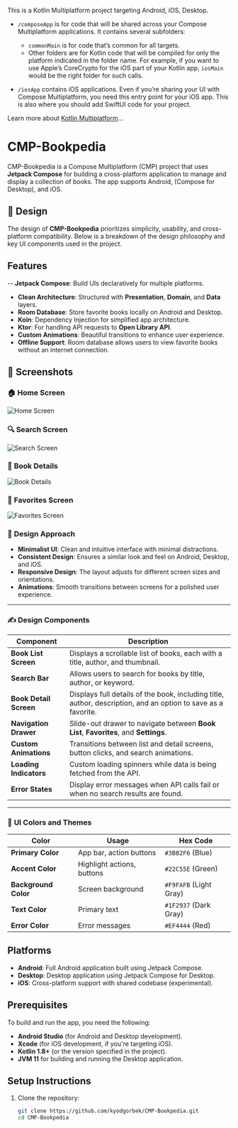 This is a Kotlin Multiplatform project targeting Android, iOS, Desktop.

* `/composeApp` is for code that will be shared across your Compose Multiplatform applications.
  It contains several subfolders:
    - `commonMain` is for code that’s common for all targets.
    - Other folders are for Kotlin code that will be compiled for only the platform indicated in the
      folder name.
      For example, if you want to use Apple’s CoreCrypto for the iOS part of your Kotlin app,
      `iosMain` would be the right folder for such calls.

* `/iosApp` contains iOS applications. Even if you’re sharing your UI with Compose Multiplatform,
  you need this entry point for your iOS app. This is also where you should add SwiftUI code for
  your project.

Learn more
about [Kotlin Multiplatform](https://www.jetbrains.com/help/kotlin-multiplatform-dev/get-started.html)…

# CMP-Bookpedia

CMP-Bookpedia is a Compose Multiplatform (CMP) project that uses **Jetpack Compose** for building a cross-platform application to manage and display a collection of books. The app supports Android, (Compose for Desktop), and iOS.

## 📐 Design

The design of **CMP-Bookpedia** prioritizes simplicity, usability, and cross-platform compatibility. Below is a breakdown of the design philosophy and key UI components used in the project.

## Features

-- **Jetpack Compose**: Build UIs declaratively for multiple platforms.
- **Clean Architecture**: Structured with **Presentation**, **Domain**, and **Data** layers.
- **Room Database**: Store favorite books locally on Android and Desktop.
- **Koin**: Dependency Injection for simplified app architecture.
- **Ktor**: For handling API requests to **Open Library API**.
- **Custom Animations**: Beautiful transitions to enhance user experience.
- **Offline Support**: Room database allows users to view favorite books without an internet connection.

## 📸 **Screenshots**

### 🏠 **Home Screen**
![Home Screen](https://raw.githubusercontent.com/kyodgorbek/CMP-Bookpedia/master/composeApp/assets/screen1.png)
### 🔍 **Search Screen**
![Search Screen](https://raw.githubusercontent.com/kyodgorbek/CMP-Bookpedia/master/composeApp/assets/screen2.png)

### 📘 **Book Details**
![Book Details](https://raw.githubusercontent.com/kyodgorbek/CMP-Bookpedia/master/composeApp/assets/screen3.png)

### 🌟 **Favorites Screen**
![Favorites Screen](https://raw.githubusercontent.com/kyodgorbek/CMP-Bookpedia/master/composeApp/assets/screen4.png)
  ### 🎨 **Design Approach**

- **Minimalist UI**: Clean and intuitive interface with minimal distractions.
- **Consistent Design**: Ensures a similar look and feel on Android, Desktop, and iOS.
- **Responsive Design**: The layout adjusts for different screen sizes and orientations.
- **Animations**: Smooth transitions between screens for a polished user experience.

---

### ✍️ **Design Components**

| **Component**       | **Description**                         |
|---------------------|-----------------------------------------|
| **Book List Screen** | Displays a scrollable list of books, each with a title, author, and thumbnail. |
| **Search Bar**       | Allows users to search for books by title, author, or keyword. |
| **Book Detail Screen**| Displays full details of the book, including title, author, description, and an option to save as a favorite. |
| **Navigation Drawer**| Slide-out drawer to navigate between **Book List**, **Favorites**, and **Settings**. |
| **Custom Animations**| Transitions between list and detail screens, button clicks, and search animations. |
| **Loading Indicators**| Custom loading spinners while data is being fetched from the API. |
| **Error States**     | Display error messages when API calls fail or when no search results are found. |

---

### 🎨 **UI Colors and Themes**

| **Color**           | **Usage**           | **Hex Code**       |
|---------------------|---------------------|---------------------|
| **Primary Color**    | App bar, action buttons | `#3B82F6` (Blue)   |
| **Accent Color**     | Highlight actions, buttons | `#22C55E` (Green)  |
| **Background Color** | Screen background  | `#F9FAFB` (Light Gray) |
| **Text Color**       | Primary text       | `#1F2937` (Dark Gray)  |
| **Error Color**      | Error messages     | `#EF4444` (Red)    |


## Platforms

- **Android**: Full Android application built using Jetpack Compose.
- **Desktop**: Desktop application using Jetpack Compose for Desktop.
- **iOS**: Cross-platform support with shared codebase (experimental).

## Prerequisites

To build and run the app, you need the following:

- **Android Studio** (for Android and Desktop development).
- **Xcode** (for iOS development, if you're targeting iOS).
- **Kotlin 1.8+** (or the version specified in the project).
- **JVM 11** for building and running the Desktop application.

## Setup Instructions

1. Clone the repository:
   ```bash
   git clone https://github.com/kyodgorbek/CMP-Bookpedia.git
   cd CMP-Bookpedia


